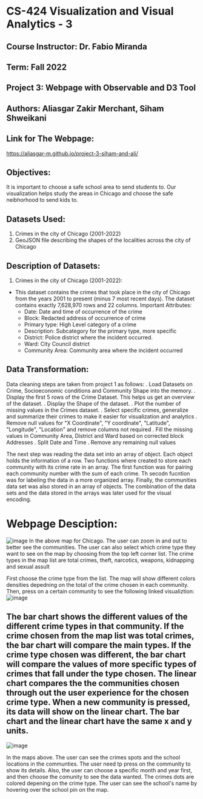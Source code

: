 # CS-424 Visualization and Visual Analytics - 3
## Course Instructor: Dr. Fabio Miranda
## Term: Fall 2022
## Project 3: Webpage with Observable and D3 Tool
## Authors: Aliasgar Zakir Merchant, Siham Shweikani


## Link for The Webpage:
https://aliasgar-m.github.io/project-3-siham-and-ali/

## Objectives:
It is important to choose a safe school area to send students to. Our visualization helps study the areas in Chicago and choose the safe neibhorhood to send kids to.


## Datasets Used:
1. Crimes in the city of Chicago (2001-2022)
2. GeoJSON file describing the shapes of the localities across the city of Chicago


## Description of Datasets:
1. Crimes in the city of Chicago (2001-2022):
- This dataset contains the crimes that took place in the city of Chicago from the years 2001 to present (minus 7 most recent days). The dataset contains exactly 7,628,970 rows and 22 columns. Important Attributes:
   - Date: Date and time of occurrence of the crime
   - Block: Redacted address of occurrence of crime
   - Primary type: High Level category of a crime
   - Description: Subcategory for the primary type, more specific
   - District: Police district where the incident occurred.
   - Ward: City Council district
   - Community Area: Community area where the incident occurred

## Data Transformation:
Data cleaning steps are taken from project 1 as follows:
  . Load Datasets on Crime, Socioeconomic conditions and Community Shape into the memory.
  . Display the first 5 rows of the Crime Dataset. This helps us get an overview of the dataset.
  . Display the Shape of the dataset.
  . Plot the number of missing values in the Crimes dataset.
  . Select specific crimes, generalize and summarize their crimes to make it easier for visualization and analytics
  . Remove null values for "X Coordinate", "Y coordinate", "Latitude", "Longitude", "Location" and remove columns not required
  . Fill the missing values in Community Area, District and Ward based on corrected block Addresses
  . Split Date and Time
  . Remove any remaining null values

The next step was reading the data set into an array of object. Each object holds the information of a row.
Two functions where created to store each community with its crime rate in an array. The first function was for pairing each community number with the sum of each crime. Th secodn fucntion was for labeling the data in a more organized array.
Finally, the communities data set was also stored in an array of objects. The combination of the data sets and the data stored in the arrays was later used for the visual encoding.


# Webpage Desciption:

![image](https://user-images.githubusercontent.com/89785579/205424728-7a5f8a8c-be38-46e6-be5e-22d5c45e2351.png)
In the above map for Chicago. The user can zoom in and out to better see the communities. The user can also select which crime type they want to see on the map by choosing from the top left corner list. The crime types in the map list are total crimes, theft, narcotics, weapons, kidnapping and sexual assult

First choose the crime type from the list. The map will show different colors densities depedning on the total of the crime chosen in each community. Then, press on a certain community to see the following linked visualiztion:
![image](https://user-images.githubusercontent.com/89785579/205425114-d02d0589-bb9f-48b7-a450-ee0eb2ce6f30.png)

The bar chart shows the different values of the different crime types in that community. If the crime chosen from the map list was total crimes, the bar chart will compare the main types. If the crime type chosen was different, the bar chart will compare the values of more specific types of crimes that fall under the type chosen.
The linear chart compares the the communities chosen through out the user experience for the chosen crime type. When a new community is pressed, its data will show on the linear chart. 
The bar chart and the linear chart have the same x and y units.
---------------------------------------------------------------

![image](https://user-images.githubusercontent.com/89785579/205425166-0778dd40-295e-4b01-af97-c92251be64f2.png)

In the maps above. The user can see the crimes spots and the school locations in the communties. The user need tp press on the community to show its details. Also, the user can choose a specific month and year first, and then choose the comunity to see the data wanted. The crimes dots are colored depening on the crime type. The user can see the school's name by hovering over the school pin on the map.
